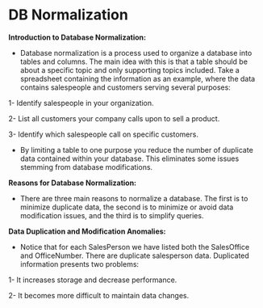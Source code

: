# DB Normalization

**Introduction to Database Normalization:**

- Database normalization is a process used to organize a database into tables and columns.  The main idea with this is that a table should be about a specific topic and only supporting topics included. Take a spreadsheet containing the information as an example, where the data contains salespeople and customers serving several purposes:

1- Identify salespeople in your organization.

2- List all customers your company calls upon to sell a product.

3- Identify which salespeople call on specific customers.

- By limiting a table to one purpose you reduce the number of duplicate data contained within your database. This eliminates some issues stemming from database modifications.

**Reasons for Database Normalization:**

- There are three main reasons to normalize a database.  The first is to minimize duplicate data, the second is to minimize or avoid data modification issues, and the third is to simplify queries.

**Data Duplication and Modification Anomalies:**

- Notice that for each SalesPerson we have listed both the SalesOffice and OfficeNumber. There are duplicate salesperson data. Duplicated information presents two problems:

1- It increases storage and decrease performance.

2- It becomes more difficult to maintain data changes.